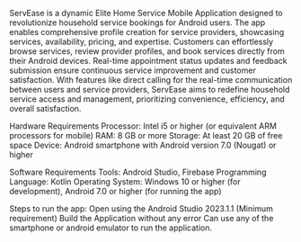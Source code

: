 ServEase is a dynamic Elite Home Service Mobile Application designed to revolutionize household service bookings for Android users. The app enables comprehensive profile creation for service providers, showcasing services, availability, pricing, and expertise. Customers can effortlessly browse services, review provider profiles, and book services directly from their Android devices. Real-time appointment status updates and feedback submission ensure continuous service improvement and customer satisfaction. With features like direct calling for the real-time communication between users and service providers, ServEase aims to redefine household service access and management, prioritizing convenience, efficiency, and overall satisfaction.

Hardware Requirements
Processor: Intel i5 or higher (or equivalent ARM processors for mobile)
RAM: 8 GB or more
Storage: At least 20 GB of free space
Device: Android smartphone with Android version 7.0 (Nougat) or higher

Software Requirements
Tools: Android Studio, Firebase
Programming Language: Kotlin
Operating System: Windows 10 or higher (for development), Android 7.0 or higher (for running the app)

Steps to run the app:
Open using the Android Studio 2023.1.1 (Minimum requirement)
Build the Application without any error
Can use any of the smartphone or android emulator to run the application.
